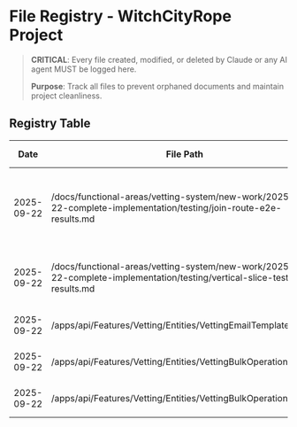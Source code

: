 # File Registry - WitchCityRope Project

> **CRITICAL**: Every file created, modified, or deleted by Claude or any AI agent MUST be logged here.
>
> **Purpose**: Track all files to prevent orphaned documents and maintain project cleanliness.

## Registry Table

| Date | File Path | Action | Purpose | Session/Task | Status | Cleanup Date |
|------|-----------|--------|---------|--------------|--------|--------------|
| 2025-09-22 | /docs/functional-areas/vetting-system/new-work/2025-09-22-complete-implementation/testing/join-route-e2e-results.md | CREATED | Comprehensive E2E test results for /join route vetting application form verification | Test Executor - Vetting Application E2E Testing | ACTIVE | N/A |
| 2025-09-22 | /docs/functional-areas/vetting-system/new-work/2025-09-22-complete-implementation/testing/vertical-slice-test-results.md | CREATED | Comprehensive test results for vetting system vertical slice verification | Test Executor - Vetting System Vertical Slice Testing | ACTIVE | N/A |
| 2025-09-22 | /apps/api/Features/Vetting/Entities/VettingEmailTemplate.cs | CREATED | Email template entity for vetting system | Vetting database migration | ACTIVE | - |
| 2025-09-22 | /apps/api/Features/Vetting/Entities/VettingBulkOperation.cs | CREATED | Bulk operation entity for vetting system | Vetting database migration | ACTIVE | - |
| 2025-09-22 | /apps/api/Features/Vetting/Entities/VettingBulkOperationItem.cs | CREATED | Bulk operation item entity for vetting system | Vetting database migration | ACTIVE | - |